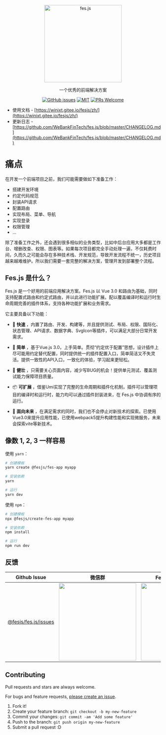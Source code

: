 <p align="center">
  <a href="https://github.com/WeBankFinTech/fes.js">
    <img alt="fes.js" width="250" src="https://i.loli.net/2021/03/12/Vb4LKc5gaHUfOwB.png">
  </a>
</p>

<div align="center">

一个优秀的前端解决方案

[![GitHub issues](https://img.shields.io/github/issues/WeBankFinTech/fes.js.svg?style=flat-square)](https://github.com/WeBankFinTech/fes.js/issues)
[![MIT](https://img.shields.io/dub/l/vibe-d.svg?style=flat-square)](http://opensource.org/licenses/MIT)
[![PRs Welcome](https://img.shields.io/badge/PRs-welcome-brightgreen.svg?style=flat-square)](https://github.com/WeBankFinTech/fes.js/pulls)

</div>

- 使用文档 - [https://winixt.gitee.io/fesjs/zh/](https://winixt.gitee.io/fesjs/zh/)
- 更新日志 - [https://github.com/WeBankFinTech/fes.js/blob/master/CHANGELOG.md](https://github.com/WeBankFinTech/fes.js/blob/master/CHANGELOG.md)

# 痛点
在开发一个前端项目之前，我们可能需要做如下准备工作：
- 搭建开发环境
- 约定代码规范
- 封装API请求
- 配置路由
- 实现布局、菜单、导航
- 实现登录
- 权限管理
- ...

除了准备工作之外，还会遇到很多相似的业务类型，比如中后台应用大多都是工作台、增删改查、权限、图表等。如果每次项目都完全手动处理一遍，不仅耗费时间，久而久之可能会存在多种技术栈、开发规范，导致开发流程不统一，历史项目越来越难维护。所以我们需要一套完整的解决方案，管理开发到部署整个流程。


## Fes.js 是什么？
Fes.js 是一个好用的前端应用解决方案。Fes.js 以 Vue 3.0 和路由为基础，同时支持配置式路由和约定式路由，并以此进行功能扩展。配以覆盖编译时和运行时生命周期完善的插件体系，支持各种功能扩展和业务需求。     

它主要具备以下功能：
- 🚀  __快速__ ，内置了路由、开发、构建等，并且提供测试、布局、权限、国际化、状态管理、API请求、数据字典、SvgIcon等插件，可以满足大部分日常开发需求。  
  
- 🧨  __简单__ ，基于Vue.js 3.0，上手简单。贯彻“约定优于配置”思想，设计插件上尽可能用约定替代配置，同时提供统一的插件配置入口，简单简洁又不失灵活。提供一致性的API入口，一致化的体验，学习起来更轻松。

- 💪  __健壮__ ，只需要关心页面内容，减少写BUG的机会！提供单元测试、覆盖测试能力保障项目质量。

- 📦  __可扩展__ ，借鉴Umi实现了完整的生命周期和插件化机制，插件可以管理项目的编译时和运行时，能力均可以通过插件封装进来，在 Fes.js 中协调有序的运行。

- 📡  __面向未来__ ，在满足需求的同时，我们也不会停止对新技术的探索。已使用Vue3.0来提升应用性能，已使用webpack5提升构建性能和实现微服务，未来会探索vite等新技术。


## 像数 1, 2, 3 一样容易
使用 `yarn`：
```bash
# 创建模板
yarn create @fesjs/fes-app myapp

# 安装依赖
yarn 

# 运行
yarn dev
```

使用 `npm`：
```bash
# 创建模板
npx @fesjs/create-fes-app myapp

# 安装依赖
npm install 

# 运行
npm run dev
```

## 反馈

| Github Issue  | 微信群 | Fes.js开源运营小助手 |
| --- | --- | --- |
| [@fesjs/fes.js/issues](https://github.com/WeBankFinTech/fes.js/issues) | <img src="https://i.loli.net/2020/09/11/2XhKtPZd6NFVbDE.png" width="250" /> | <img src="https://i.loli.net/2020/09/16/sxwr62CKhmYOUyV.jpg" height="250"/> |


## Contributing

Pull requests and stars are always welcome.

For bugs and feature requests, [please create an issue](https://github.com/WeBankFinTech/fes.js/issues).

1. Fork it!
2. Create your feature branch: `git checkout -b my-new-feature`
3. Commit your changes: `git commit -am 'Add some feature'`
4. Push to the branch: `git push origin my-new-feature`
5. Submit a pull request :D
